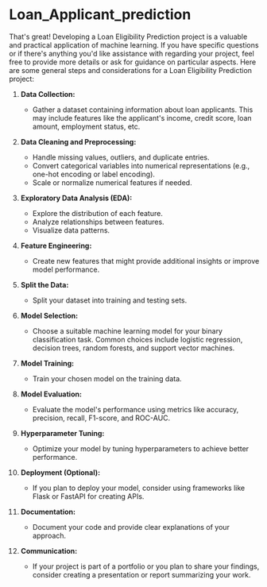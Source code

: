 ﻿# Loan_Applicant_prediction
That's great! Developing a Loan Eligibility Prediction project is a valuable and practical application of machine learning. If you have specific questions or if there's anything you'd like assistance with regarding your project, feel free to provide more details or ask for guidance on particular aspects. Here are some general steps and considerations for a Loan Eligibility Prediction project:

1. **Data Collection:**
   - Gather a dataset containing information about loan applicants. This may include features like the applicant's income, credit score, loan amount, employment status, etc.

2. **Data Cleaning and Preprocessing:**
   - Handle missing values, outliers, and duplicate entries.
   - Convert categorical variables into numerical representations (e.g., one-hot encoding or label encoding).
   - Scale or normalize numerical features if needed.

3. **Exploratory Data Analysis (EDA):**
   - Explore the distribution of each feature.
   - Analyze relationships between features.
   - Visualize data patterns.

4. **Feature Engineering:**
   - Create new features that might provide additional insights or improve model performance.

5. **Split the Data:**
   - Split your dataset into training and testing sets.

6. **Model Selection:**
   - Choose a suitable machine learning model for your binary classification task. Common choices include logistic regression, decision trees, random forests, and support vector machines.

7. **Model Training:**
   - Train your chosen model on the training data.

8. **Model Evaluation:**
   - Evaluate the model's performance using metrics like accuracy, precision, recall, F1-score, and ROC-AUC.

9. **Hyperparameter Tuning:**
   - Optimize your model by tuning hyperparameters to achieve better performance.

10. **Deployment (Optional):**
    - If you plan to deploy your model, consider using frameworks like Flask or FastAPI for creating APIs.

11. **Documentation:**
    - Document your code and provide clear explanations of your approach.

12. **Communication:**
    - If your project is part of a portfolio or you plan to share your findings, consider creating a presentation or report summarizing your work.
